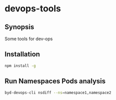 # devops-tools


## Synopsis

Some tools for dev-ops

## Installation

```bash
npm install -g
```

## Run Namespaces Pods analysis
```bash
byd-devops-cli nsdiff --ns=namespace1,namespace2
```

